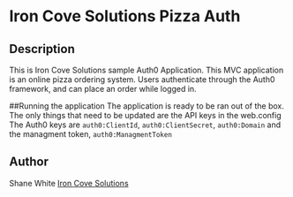 ﻿# Iron Cove Solutions Pizza Auth


## Description

This is Iron Cove Solutions sample Auth0 Application. This MVC application is an online pizza ordering system. Users authenticate through the Auth0 framework, and can place an order while logged in.


##Running the application
The application is ready to be ran out of the box. The only things that need to be updated are the API keys in the web.config
The Auth0 keys are `auth0:ClientId`, `auth0:ClientSecret`, `auth0:Domain` and the managment token,   `auth0:ManagmentToken`


## Author

Shane White
[Iron Cove Solutions](https://ironcovesolutions.com)